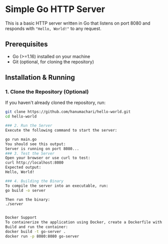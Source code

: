 # Simple Go HTTP Server  

This is a basic HTTP server written in Go that listens on port 8080 and responds with `"Hello, World!"` to any request.  

## Prerequisites  
- Go (>=1.16) installed on your machine  
- Git (optional, for cloning the repository)  

## Installation & Running  

### 1. Clone the Repository (Optional)  
If you haven't already cloned the repository, run:  
```sh
git clone https://github.com/hanumachari/hello-world.git
cd hello-world 

### 2. Run the Server
Execute the following command to start the server:

go run main.go
You should see this output:
Server is running on port 8080...
### 3. Test the Server
Open your browser or use curl to test:
curl http://localhost:8080
Expected output:
Hello, World!

### 4. Building the Binary
To compile the server into an executable, run:
go build -o server

Then run the binary:
./server


Docker Support
To containerize the application using Docker, create a Dockerfile with:
Build and run the container:
docker build -t go-server .
docker run -p 8080:8080 go-server
